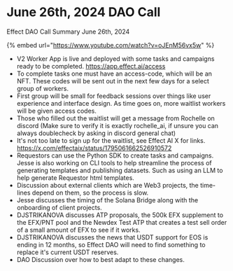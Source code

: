 # June 26th, 2024 DAO Call

Effect DAO Call Summary June 26th, 2024

{% embed url="https://www.youtube.com/watch?v=oJEnM56vx5w" %}

* V2 Worker App is live and deployed with some tasks and campaigns ready to be completed. https://app.effect.ai/access
* To complete tasks one must have an access-code, which will be an NFT. These codes will be sent out in the next few days for a select group of workers.
* First group will be small for feedback sessions over things like user experience and interface design. As time goes on, more waitlist workers will be given access codes.
* Those who filled out the waitlist will get a message from Rochelle on discord (Make sure to verify it is exactly rochelle\_ai, if unsure you can always doublecheck by asking in discord general chat)
* It's not too late to sign up for the waitlist, see Effect AI X for links. https://x.com/effectaix/status/1795061662526910572
* Requestors can use the Python SDK to create tasks and campaigns. Jesse is also working on CLI tools to help streamline the process of generating templates and publishing datasets. Such as using an LLM to help generate Requestor html templates.
* Discussion about external clients which are Web3 projects, the time-lines depend on them, so the process is slow.
* Jesse discusses the timing of the Solana Bridge along with the onboarding of client projects.
* DJSTRIKANOVA discusses ATP proposals, the 500k EFX supplement to the EFX/PNT pool and the Newdex Test ATP that creates a test sell order of a small amount of EFX to see if it works.
* DJSTRIKANOVA discusses the news that USDT support for EOS is ending in 12 months, so Effect DAO will need to find something to replace it's current USDT reserves.
* DAO Discussion over how to best adapt to these changes.

